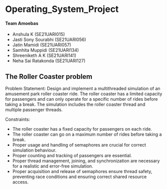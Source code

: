 # Operating_System_Project
#### Team Amoebas
 * Anshula K (SE21UARI015)
 * Jasti Sony Sourabhi (SE21UARI056)
 * Jatin Mamidi (SE21UARI057)
 * Samhita Muppidi (SE21UARI134)
 * Shreeniketh A K (SE21UARI141)
 * Neha Sai Ratakonda (SE21UARI127)


 
## The Roller Coaster problem
Problem Statement: Design and implement a multithreaded simulation of an amusement park roller coaster ride. The roller coaster has a limited capacity for passengers and can only operate for a specific number of rides before taking a break. The simulation includes the roller coaster thread and multiple passenger threads. 
 
Constraints: 

 * The roller coaster has a fixed capacity  for passengers on each ride. 
 * The roller coaster can go on a maximum number of rides before taking a break. 
 * Proper usage and handling of semaphores are crucial for correct simulation behaviour. 
 * Proper counting and tracking of passengers are essential. 
 * Proper thread management, joining, and synchronization are necessary for a realistic and error-free simulation. 
 * Proper acquisition and release of semaphores ensure thread safety, preventing race conditions and ensuring correct shared resource access. 
